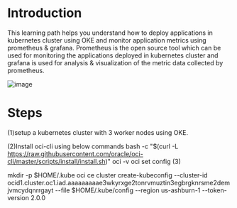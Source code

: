 

# Introduction
This learning path helps you understand how to deploy applications in kubernetes cluster using OKE and monitor application metrics using prometheus & grafana.
Prometheus is the open source tool which can be used for  monitoring the applications deployed in kubernetes cluster and  grafana is used for analysis &
visualization of  the metric data collected by  prometheus.

![image](https://user-images.githubusercontent.com/77958988/106723867-91c37780-662d-11eb-84cd-a1b1c1bb7bab.png)


# Steps
(1)setup a kubernetes cluster with 3 worker nodes using OKE.

(2)Install oci-cli using below commands
   bash -c "$(curl -L https://raw.githubusercontent.com/oracle/oci-cli/master/scripts/install/install.sh)"
   oci -v
   oci set config
(3)

mkdir -p $HOME/.kube
oci ce cluster create-kubeconfig --cluster-id ocid1.cluster.oc1.iad.aaaaaaaaae3wkyrxge2tonrvmuztin3egbrgknrsme2demjvmcydqnrrgayt --file $HOME/.kube/config --region us-ashburn-1 --token-version 2.0.0 


